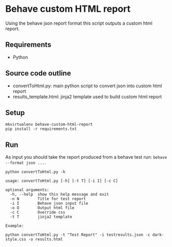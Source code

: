 # Behave custom HTML report

Using the behave json report format this script outputs a custom html report.

## Requirements

* Python

## Source code outline

* convertToHtml.py: main python script to convert json into custom html report
* results_template.html: jinja2 template used to build custom html report

## Setup

```
mkvirtualenv behave-custom-html-report
pip install -r requirements.txt
```

## Run

As input you should take the report produced from a behave test run: `behave --format json ...`.

```
python convertToHtml.py -h

usage: convertToHtml.py [-h] [-t T] [-i I] [-c C]

optional arguments:
  -h, --help  show this help message and exit
  -n N        Title for test report
  -i I        Behave json input file
  -o O        Output html file
  -c C        Override css
  -t T        jinja2 template

Example:

python convertToHtml.py -t "Test Report" -i testresults.json -c dark-style.css -o results.html
```

